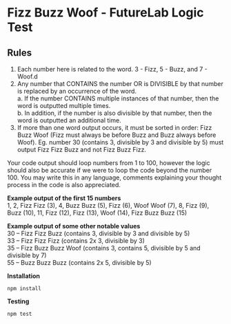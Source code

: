 # Fizz Buzz Woof - FutureLab Logic Test

## Rules

1. Each number here is related to the word. 3 - Fizz, 5 - Buzz, and 7 - Woof.d
2. Any number that CONTAINS the number OR is DIVISIBLE by that number is replaced by an occurrence of the word.<br>
    a. If the number CONTAINS multiple instances of that number, then the word is outputted multiple times.  
    b. In addition, if the number is also divisible by that number, then the word is outputted an additional time.
3. If more than one word output occurs, it must be sorted in order: Fizz Buzz Woof (Fizz must always be before Buzz and Buzz always before Woof). Eg. number 30 (contains 3, divisible by 3 and divisible by 5) must output Fizz Fizz Buzz and not Fizz Buzz Fizz.

Your code output should loop numbers from 1 to 100, however the logic should also be accurate if we were to loop the code beyond the number 100. You may write this in any language, comments explaining your thought process in the code is also appreciated.

**Example output of the first 15 numbers**  
1, 2, Fizz Fizz (3), 4, Buzz Buzz (5), Fizz (6), Woof Woof (7), 8, Fizz (9), Buzz (10), 11, Fizz (12), Fizz (13), Woof (14), Fizz Buzz Buzz (15)

**Example output of some other notable values**  
30 – Fizz Fizz Buzz (contains 3, divisible by 3 and divisible by 5)  
33 – Fizz Fizz Fizz (contains 2x 3, divisible by 3)  
35 – Fizz Buzz Buzz Woof (contains 3, contains 5, divisible by 5 and divisible by 7)  
55 – Buzz Buzz Buzz (contains 2x 5, divisible by 5)  

**Installation**  
```
npm install
```

**Testing**  
```
npm test
```
